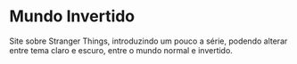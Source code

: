 # Mundo Invertido
Site sobre Stranger Things, introduzindo um pouco a série, podendo alterar entre tema claro e escuro, entre o mundo normal e invertido.
